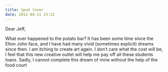 ```yaml
---
title: Spud lover
date: 2012-04-11 23:22
---
```


Dear Jeff,

What ever happened to the potato bar? It has been some time since the Elton John face, and I have had many vivid (sometimes explicit) dreams since then. I am itching to create art again. I don’t care what the cost will be, I feel that this new creative outlet will help me pay off all these students loans. Sadly, I cannot complete this dream of mine without the help of the food court
